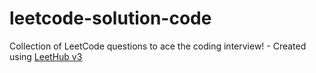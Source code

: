 # leetcode-solution-code
Collection of LeetCode questions to ace the coding interview! - Created using [LeetHub v3](https://github.com/raphaelheinz/LeetHub-3.0)
